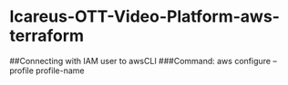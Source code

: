 # Icareus-OTT-Video-Platform-aws-terraform
   ##Connecting with IAM user  to awsCLI
   ###Command: 
   aws configure –profile profile-name
